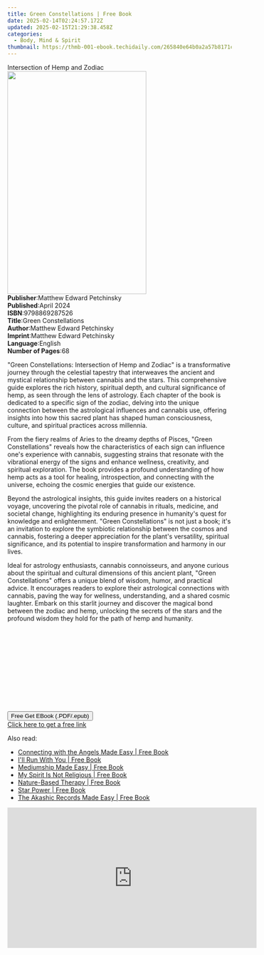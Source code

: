 ```yaml
---
title: Green Constellations | Free Book
date: 2025-02-14T02:24:57.172Z
updated: 2025-02-15T21:29:38.458Z
categories:
  - Body, Mind & Spirit
thumbnail: https://thmb-001-ebook.techidaily.com/265840e64b0a2a57b8171c4e5834bde454bf3ea1281cb55b2937a5e3232969e9.jpg
---
```

<main id="book-container">
  <div class="flex flex-col">
    <div class="book-brief flex-1 py-6 px-4 sm:p-6 md:py-10 md:px-8">
      <!-- brief-->
      <div class="book-brief-main">Intersection of Hemp and Zodiac</div>
    </div>
    <div
      class="book-meta-info flex-1 grid gap-4 col-start-1 col-end-3 row-start-1 sm:mb-6 sm:grid-cols-4 lg:gap-6 lg:col-start-2 lg:row-end-6 lg:row-span-6 lg:mb-0"
    >
      <div
        class="book-meta-info-left place-content-center mt-4 p-4 text-sm leading-6 col-start-2 col-span-2 dark:text-slate-400"
      >
        <img
          class="w-full h-500 object-cover rounded-lg sm:h-255 sm:col-span-2 lg:col-span-full"
          src="https://img-001-ebook.techidaily.com/ad016a652b92634d7228a26b1ee9d0f960bed29036db79d75b9143162470c257.jpg"
          alt=""
          width="312"
          height="500"
        />
      </div>
      <div
        class="book-meta-info-right mt-2 col-start-1 row-start-2 col-span-3 self-center"
      >
        <!-- meta data  -->
        <div class="flex flex-col px-4 md:px-8">
          <div class="flex-1">
            <strong>Publisher</strong>:<span class="px-2"
              >Matthew Edward Petchinsky</span
            >
          </div>
          <div class="flex-1">
            <strong>Published</strong>:<span class="px-2">April 2024</span>
          </div>
          <div class="flex-1">
            <strong>ISBN</strong>:<span class="px-2">9798869287526</span>
          </div>
          <div class="flex-1">
            <strong>Title</strong>:<span class="px-2"
              >Green Constellations</span
            >
          </div>
          <div class="flex-1">
            <strong>Author</strong>:<span class="px-2"
              >Matthew Edward Petchinsky</span
            >
          </div>
          <div class="flex-1">
            <strong>Imprint</strong>:<span class="px-2"
              >Matthew Edward Petchinsky</span
            >
          </div>
          <div class="flex-1">
            <strong>Language</strong>:<span class="px-2">English</span>
          </div>
          <div class="flex-1">
            <strong>Number of Pages</strong>:<span class="px-2">68</span>
          </div>
        </div>
      </div>
    </div>
    <div class="book-description flex-1 py-6 px-4 sm:p-6 md:py-10 md:px-8">
      <div class="book-description-main">
        <div accordion-content="" id="description">
          <p>
            "Green Constellations: Intersection of Hemp and Zodiac" is a
            transformative journey through the celestial tapestry that
            interweaves the ancient and mystical relationship between cannabis
            and the stars. This comprehensive guide explores the rich history,
            spiritual depth, and cultural significance of hemp, as seen through
            the lens of astrology. Each chapter of the book is dedicated to a
            specific sign of the zodiac, delving into the unique connection
            between the astrological influences and cannabis use, offering
            insights into how this sacred plant has shaped human consciousness,
            culture, and spiritual practices across millennia.
          </p>
          <p>
            From the fiery realms of Aries to the dreamy depths of Pisces,
            "Green Constellations" reveals how the characteristics of each sign
            can influence one's experience with cannabis, suggesting strains
            that resonate with the vibrational energy of the signs and enhance
            wellness, creativity, and spiritual exploration. The book provides a
            profound understanding of how hemp acts as a tool for healing,
            introspection, and connecting with the universe, echoing the cosmic
            energies that guide our existence.
          </p>
          <p>
            Beyond the astrological insights, this guide invites readers on a
            historical voyage, uncovering the pivotal role of cannabis in
            rituals, medicine, and societal change, highlighting its enduring
            presence in humanity's quest for knowledge and enlightenment. "Green
            Constellations" is not just a book; it's an invitation to explore
            the symbiotic relationship between the cosmos and cannabis,
            fostering a deeper appreciation for the plant's versatility,
            spiritual significance, and its potential to inspire transformation
            and harmony in our lives.
          </p>
          <p>
            Ideal for astrology enthusiasts, cannabis connoisseurs, and anyone
            curious about the spiritual and cultural dimensions of this ancient
            plant, "Green Constellations" offers a unique blend of wisdom,
            humor, and practical advice. It encourages readers to explore their
            astrological connections with cannabis, paving the way for wellness,
            understanding, and a shared cosmic laughter. Embark on this starlit
            journey and discover the magical bond between the zodiac and hemp,
            unlocking the secrets of the stars and the profound wisdom they hold
            for the path of hemp and humanity.
          </p>
          <p><br /></p>
          <p><br /></p>
          <p><br /></p>
          <p><br /></p>
          <p><br /></p>
          <p><br /></p>
        </div>
        <div class="accordion-fader"></div>
      </div>
    </div>
    <div class="book-excerpts flex-1 py-6 px-4 sm:p-6 md:py-10 md:px-8"></div>
    <div
      class="book-about-author flex-1 py-6 px-4 sm:p-6 md:py-10 md:px-8"
    ></div>
    <div class="book-free-get flex-1 py-6 px-4 sm:p-6 md:py-10 md:px-8">
      <button
        id="btn-free-get"
        class="bg-blue-500 hover:bg-blue-700 text-white font-bold py-2 px-4 rounded"
      >
        Free Get EBook (.PDF/.epub)
      </button>
      <div id="countdown-display" class="px-2 text-lg mt-2"></div>
      <a
        id="free-link"
        class="hidden bg-blue-500 hover:bg-blue-700 text-white font-bold py-2 px-4 rounded"
        href="https://www.ebooks.com/en-us/book/211276923/green-constellations/matthew-edward-petchinsky/"
        target="_blank"
        >Click here to get a free link</a
      >
    </div>
    <script>
      let countdownTime = 0;
      let countdownInterval = null;
      document
        .getElementById('btn-free-get')
        .addEventListener('click', startCountdown);
      function startCountdown() {
        countdownTime = new Date().getTime() + 60000 * 3;
        countdownInterval = setInterval(updateCountdown, 1000);
        document.getElementById('btn-free-get').disabled = true;
        document
          .getElementById('btn-free-get')
          .classList.add('bg-gray-500', 'cursor-not-allowed');
      }
      function updateCountdown() {
        let currentTime = new Date().getTime();
        let timeLeft = countdownTime - currentTime;
        let secondsLeft = Math.floor(timeLeft / 1000);
        document.getElementById('countdown-display').innerHTML =
          `Remaining time: ${secondsLeft} seconds.`;
        if (secondsLeft <= 0) {
          clearInterval(countdownInterval);
          document.getElementById('btn-free-get').classList.add('hidden');
          document.getElementById('free-link').classList.remove('hidden');
          document.getElementById('countdown-display').innerHTML = '';
        }
      }
    </script>
  </div>
</main>

<ins class="adsbygoogle"
      style="display:block"
      data-ad-client="ca-pub-7571918770474297"
      data-ad-slot="8358498916"
      data-ad-format="auto"
      data-full-width-responsive="true"></ins>
    

<span class="atpl-alsoreadstyle">Also read:</span>
<div><ul>
<li><a href="https://novels-ebooks.techidaily.com/138603396-9781788172271-connecting-with-the-angels-made-easy/"><u>Connecting with the Angels Made Easy | Free Book</u></a></li>
<li><a href="https://novels-ebooks.techidaily.com/138616816-9781614480570-ill-run-with-you/"><u>I'll Run With You | Free Book</u></a></li>
<li><a href="https://novels-ebooks.techidaily.com/138603383-9781788172295-mediumship-made-easy/"><u>Mediumship Made Easy | Free Book</u></a></li>
<li><a href="https://novels-ebooks.techidaily.com/138616853-9781614483694-my-spirit-is-not-religious/"><u>My Spirit Is Not Religious | Free Book</u></a></li>
<li><a href="https://novels-ebooks.techidaily.com/138610327-9781550927061-nature-based-therapy/"><u>Nature-Based Therapy | Free Book</u></a></li>
<li><a href="https://novels-ebooks.techidaily.com/138604085-9781787133075-star-power/"><u>Star Power | Free Book</u></a></li>
<li><a href="https://novels-ebooks.techidaily.com/138603389-9781788172318-the-akashic-records-made-easy/"><u>The Akashic Records Made Easy | Free Book</u></a></li>
</ul></div>

<!-- affiliate ads begin -->
<iframe width="560" height="315" src="https://www.youtube.com/embed/3koT_-kvbks?si=sQV7FzPiz6GYITrE" title="YouTube video player" frameborder="0" allow="accelerometer; autoplay; clipboard-write; encrypted-media; gyroscope; picture-in-picture; web-share" referrerpolicy="strict-origin-when-cross-origin" allowfullscreen></iframe>
<!-- affiliate ads end -->

